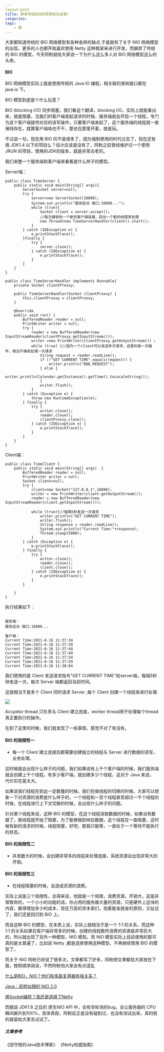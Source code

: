 ```yaml
---
layout:post
title: 原来传统BIO的局限性在这里!
catgories: 
tags:
    - 懿
---
```


大家都知道传统的 BIO 网络模型有各种各样的缺点,于是就有了关于 NIO 网络模型的出现，更多的人也都开始喜欢使用 Netty 这种框架来进行开发，而摒弃了传统的 BIO 的模型，今天阿粉就给大家说一下为什么这么多人对 BIO 网络模型这么的头疼。

#### BIO 

BIO 网络模型实际上就是使用传统的 Java IO 编程，相关联的类和接口都在 java.io 下。

BIO 模型到底是个什么玩意？

BIO (blocking I/O) 同步阻塞，我们看这个翻译，blocking I/O，实际上就能看出来，就是阻塞，当我们的客户端发起请求的时候，服务端就会开启一个线程，专门为这个客户端提供对应的读写操作，只要客户端发起了，这个服务端的线程就一直保持存在，就算客户端啥也不干，那也在那里开着，就是玩。

不过说一句，现在用 BIO 的不是很多了，因为强制使用的时代过去了，现在还有用 JDK1.4 以下的项目么？估计应该是没有了，阿粉之前曾经维护过一个使用 JRUN 的项目，使用的JDK的版本，就是非常古老的。

我们来整一个服务端和客户端来看看是什么样子的模型。

Server端：

```
public class TimeServer {
    public static void main(String[] args){
        ServerSocket server=null;
        try {
            server=new ServerSocket(18080);
            System.out.println("服务启动 端口:18080...");
            while (true){
                Socket client = server.accept();
                //每次接收到一个新的客户端连接，启动一个新的线程来处理
                new Thread(new TimeServerHandler(client)).start();
            }
        } catch (IOException e) {
            e.printStackTrace();
        }finally {
            try {
                server.close();
            } catch (IOException e) {
                e.printStackTrace();
            }
        }
    }
}

public class TimeServerHandler implements Runnable{
    private Socket clientProxxy;

    public TimeServerHandler(Socket clientProxxy) {
        this.clientProxxy = clientProxxy;
    }

    @Override
    public void run() {
        BufferedReader reader = null;
        PrintWriter writer = null;
        try {
            reader = new BufferedReader(new InputStreamReader(clientProxxy.getInputStream()));
            writer =new PrintWriter(clientProxxy.getOutputStream()) ;
            while (true) {//因为一个client可以发送多次请求，这里的每一次循环，相当于接收处理一次请求
                String request = reader.readLine();
                if (!"GET CURRENT TIME".equals(request)) {
                    writer.println("BAD_REQUEST");
                } else {
                    writer.println(Calendar.getInstance().getTime().toLocaleString());
                }
                writer.flush();
            }
        } catch (Exception e) {
            throw new RuntimeException(e);
        } finally {
            try {
                writer.close();
                reader.close();
                clientProxxy.close();
            } catch (IOException e) {
                e.printStackTrace();
            }
        }
    }
}
```


Client端：

```
public class TimeClient {
    public static void main(String[] args)  {
        BufferedReader reader = null;
        PrintWriter writer = null;
        Socket client=null;
        try {
            client=new Socket("127.0.0.1",18080);
            writer = new PrintWriter(client.getOutputStream());
            reader = new BufferedReader(new InputStreamReader(client.getInputStream()));

            while (true){//每隔5秒发送一次请求
                writer.println("GET CURRENT TIME");
                writer.flush();
                String response = reader.readLine();
                System.out.println("Current Time:"+response);
                Thread.sleep(5000);
            }
        } catch (Exception e) {
            e.printStackTrace();
        } finally {
            try {
                writer.close();
                reader.close();
                client.close();
            } catch (IOException e) {
                e.printStackTrace();
            }
        }

    }
}
```

执行结果如下：
```

服务端：
服务启动 端口:18080...

客户端：
Current Time:2021-6-16 11:37:34
Current Time:2021-6-16 11:37:39
Current Time:2021-6-16 11:37:44
Current Time:2021-6-16 11:37:49
Current Time:2021-6-16 11:37:54
Current Time:2021-6-16 11:37:59
Current Time:2021-6-16 11:38:04
```

我们使用的是 Client 发送请求指令"GET CURRENT TIME"给server端，每隔5秒钟发送一次，每次 Server 端都返回当前时间。

这就相当于是多个 Client 同时请求 Server ,每个 Client 创建一个线程来进行处理.

![](http://www.justdojava.com/assets/images/2019/java/image_yi/2021/06-16/1.jpg)

Accpetor thread 只负责与 Client 建立连接，worker thread用于处理每个thread真正要执行的操作。

在到了这里的时候，我们就发现了一些事情，感觉不对了有没有，

#### BIO 的局限性一

- 每一个 Client 建立连接后都需要创建独立的线程与 Server 进行数据的读写，业务处理。

这时候就会出现什么样子的问题，我们如果说有上千个客户端的时候，我们服务端就会创建上千个线程，有多少客户端，就创建多少个线程，这对于 Java 来说， 代价实在是太大。

如果说我们线程在到达一定数量的时候，我们在做线程的切换的时候，大家可以想象一下对资源的浪费是什么样子的，一个线程和一百个线程甚至超过一千个线程的时候，在线程进行上下文切换的时候，会出现什么样子的问题。

针对某个线程来说，这种 BIO 的模型，在这个线程读取数据的时候，如果没有数据了，那线程就开始了阻塞，为了能够做到响应数据，这个线程在一直阻塞，这时候有新的请求的时候，线程阻塞，好吧，那我只能等，一直处于一个等待不能执行的状态。

#### BIO 的局限性二

- 并发数大的时候，会创建非常多的线程来处理连接，系统资源会出现非常大的开销。

#### BIO 的局限性三

- 在线程阻塞的时候，会造成资源的浪费。

实际上说是三个局限性，总得来说，他就是一个局限，浪费资源，开销大，这是非常致命的，一个小小的功能的话，你占用的服务器大量的资源，只是硬件上这块的内容，都得增加多少的成本，现在万恶的资本家们，抱着能省就省的原则，又扯远了，我们还是回归到 BIO 上。

而且这种 BIO 的模型，在本质上说，实际上就相当于是一个 1:1 的关系，而这种 1:1 的关系如果在客户端非常多的时候，创建的线程数所浪费的资源是非常巨大的，所以就出现了另外一种模型，NIO 模型。而 NIO 模型实际上目前使用的那可真的是太普遍了，比如说 Netty ,都是选择使用这种模型，不再继续使用 BIO 的模型了。

而关于 NIO 阿粉已经说了很多次，文章都写了好多，阿粉把文章都给大家放在下面，按照顺序阅读，不然阿粉怕大家会有点混乱

[什么是BIO，NIO？他们和多路复用器有啥关系？](https://mp.weixin.qq.com/s?__biz=MzkzODE3OTI0Ng==&mid=2247490823&idx=1&sn=59fbd1e166d41785e583e9449504d032&chksm=c28572c6f5f2fbd06b3cb6aab44dff8de0c496b96886744277d85570940e0427de7f8882c9dc&token=2014879731&lang=zh_CN#rd)

[Java：前程似锦的 NIO 2.0](https://mp.weixin.qq.com/s?__biz=MzkzODE3OTI0Ng==&mid=2247491295&idx=1&sn=6557d67bc502f1a7ffa59b6895a3d1c6&chksm=c285711ef5f2f8084e137372b22a335cbc28a42dabdcc5620e4d78cd237b0a90c18d2f12af00&token=2014879731&lang=zh_CN#rd)

[用Socket编程？我还是选择了Netty](https://mp.weixin.qq.com/s?__biz=MzkzODE3OTI0Ng==&mid=2247495163&idx=1&sn=7136f3fbe19c5393c4a4863de9fcd4db&chksm=c286823af5f10b2ce59dc91e7400c67ffb8016797133102168ac1319923dab475ae3e8337be0&token=2014879731&lang=zh_CN#rd)

而据说 JDK1.8 之后的 原生NIO API 中，会有空轮询的bug，会让服务器的 CPU 瞬间飙升到100%，具体真假，阿粉反正是没有碰到过，也没有测试出来，真的假的就留给大家去试试了。

##### 文章参考

《田守枝的Java技术博客》
《Netty权威指南》
